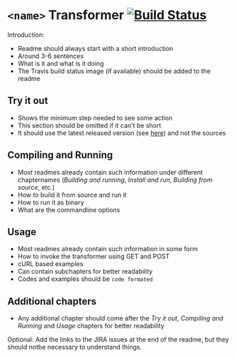 # `<name>` Transformer [![Build Status](https://travis-ci.org/fusepoolP3/p3-pipeline-transformer.svg)](https://travis-ci.org/fusepoolP3/p3-pipeline-transformer)
Introduction:
* Readme should always start with a short introduction
* Around 3-6 sentences
* What is it and what is it doing
* The Travis build status image (if available) should be added to the readme

## Try it out
* Shows the minimum step needed to see some action
* This section should be omitted if it can't be short 
* It should use the latest released version (see [here](https://help.github.com/articles/linking-to-releases/)) and not the sources

## Compiling and Running
* Most readmes already contain such information under different chapternames (*Building and running*, *Install and run*, *Building from source*, etc.)
* How to build it from source and run it
* How to run it as binary
* What are the commandline options

## Usage
* Most readmes already contain such information in some form
* How to invoke the transformer using GET and POST
* cURL based examples
* Can contain subchapters for better readability
* Codes and examples should be `code formated` 

## Additional chapters
* Any additional chapter should come after the *Try it out*, *Compiling and Running* and *Usage* chapters for better readability


Optional: Add the links to the JIRA issues at the end of the readme, but they should notbe necessary to understand things.

